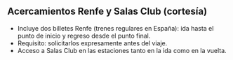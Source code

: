 ## Acercamientos Renfe y Salas Club (cortesía)
- Incluye dos billetes Renfe (trenes regulares en España): ida hasta el punto de inicio y regreso desde el punto final.
- Requisito: solicitarlos expresamente antes del viaje.
- Acceso a Salas Club en las estaciones tanto en la ida como en la vuelta.
